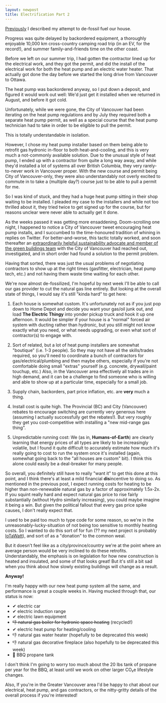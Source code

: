 ```yaml
---
layout: newpost
title: Electrification Part 2
---
```


[Previously](/2022/06/07/electrification/) I described my attempt to
de-fossil fuel our house.

Progress was quite delayed by backordered equipment, a thoroughly
enjoyable 10,000 km cross-country camping road trip (in an EV, for the
record!), and summer family-and-friends time on the other coast.

Before we left on our summer trip, I had gotten the contractor lined up
for the electrical work, and they got the permit, and did the install of the
electrical work for both the heat pump and an electric water heater.
That actually got done the day before we started the long drive from
Vancouver to Ottawa.

The heat pump was backordered anyway, so I put down a deposit, and
figured it would work out well: We'd just get it installed when we
returned in August, and before it got cold.

Unfortunately, while we were gone, the City of Vancouver had been
iterating on the heat pump regulations and by July they required both a
separate heat pump permit, as well as a special course that the heat
pump technician had to take in order to be eligible to pull the permit.

This is totally understandable in isolation.

However, I chose my heat pump installer based on them being able to
retrofit gas hydronic in-floor to both heat-and-cooling, and this is
very much a not-commonly available solution. Due to the unusual style of
heat pump, I ended up with a contractor from quite a long way away, and
while they'd installed a lot of systems all over British Columbia, they
very rarely-to-never work in Vancouver proper. With the new course and
permit being City of Vancouver-only, they were also understandably not
overly excited to commute in to take a (multiple day?) course just to be
able to pull a permit for me.

So I was kind of stuck, and they had a huge heat pump sitting in their
shop waiting to be installed. I pleaded my case to the installers and
while not too thrilled about it, they tried twice to get signed up for
the course, but for reasons unclear were never able to actually get it
done.

As the weeks passed it was getting more ensaddening. Doom-scrolling one
night, I happened to notice a City of Vancouver tweet encouraging heat
pump installs, and I succumbed to the time-honoured tradition of whining
in replies on Twitter. For better-and-worse, this tactic totally worked,
and soon thereafter an [extraordinarily helpful sustainability advocate
and member of the green buildings team](https://twitter.com/CAHiggins)
with the City of Vancouver had reached out, investigated, and in short
order had found a solution to the permit problem.

Having that sorted, there was just the usual problems of negotiating
contractors to show up at the right times (gasfitter, electrician, heat
pump tech, etc.) and not having them waste time waiting for each other.

We're now almost de-fossilized, I'm hopeful by next week I'll be able to
call our gas provider to cut the natural gas line entirely. But looking
at the overall state of things, I would say it's still "kinda hard" to
get here:

1. Each house is somewhat custom. It's unfortunately not as if you just
   pop down to Home Depot and decide you want your gas/oil junk out, and
   load **The Electric Thingy** into yonder pickup truck and hook it up
   one afternoon. It would be simpler if your house is a "normal" forced
   air system with ducting rather than hydronic, but you still might not
   know exactly what you need, or what needs upgrading, or even what
   sort of contractor(s) to engage with.

2. Sort of related, but a lot of heat pump installers are somewhat
   "boutique" (i.e. 1-3 people). So they may not have all the
   skills/trades required, so you'll need to coordinate a bunch of
   contractors for gas/electrical/plumbing and then maybe others,
   especially if you're not comfortable doing small "extras" yourself
   (e.g. concrete, drywall/paint touchup, etc.) Also, in the Vancouver
   area effectively all trades are in high demand, and it can be a
   challenge to find someone who is willing and able to show up at a
   particular time, especially for a small job.

3. Supply chain, backorders, part price inflation, etc. are **very** much
   a thing.

4. Install cost is quite high. The Provincial (BC) and City (Vancouver)
   rebates to encourage switching are currently very generous here
   (assuming I actually successfully get the rebates!). But very roughly
   they get you cost-competitive with installing a "new mid-range gas
   thing".

5. Unpredictable running cost: We (as in, **Humans-of-Earth**) are clearly
   learning that energy prices of all types are likely to be
   increasingly volatile, but I found it quite difficult to accurately
   estimate how much it's really going to cost to run the system once
   it's installed (again, somewhat going back to the "all houses are
   custom" bit). I think this alone could easily be a deal-breaker for
   many people.

So overall, you definitely still have to really "want it" to get this
done at this point, and I think there's at least a mild financial
**dis**incentive to doing so. As mentioned in the previous post, I expect
running costs for heating to be higher than non-renewable natural gas by
a factor of approximately 1.5x-2x. If you squint really hard and expect
natural gas price to rise fairly substantially (without Hydro similarly
increasing), you could maybe imagine it being a win. But given the
political fallout that every gas price spike causes, I don't really
expect that.

I used to be paid too much to type code for some reason, so we're in the
unreasonably-lucky-situation of not being too sensitive to monthly
heating costs. So I wanted to do this sort of for fun (?? my next
project is probably [IoTaWatt](https://iotawatt.com/)), and sort of as a
"donation" to the common weal.

But it doesn't feel like as a city/province/country we're at the point
where an average person would be very inclined to do these retrofits.
Understandably, the emphasis is on legislation for how new construction
is heated and insulated, and some of that looks great! But it's still a
bit sad when you think about how slowly existing buildings will change
as a result.

**Anyway!**

I'm really happy with our new heat pump system all the same, and
performance is great a couple weeks in. Having mucked through that, our
status is now:

- &#10004; electric car
- &#10004; electric induction range
- &#10004; electric lawn equipment
- ~~&#128078; natural gas boiler for hydronic space heating~~ (recycled!)
- &#10004; electric heat pump for heating/cooling
- &#128078; natural gas water heater (hopefully to be deprecated this week)
- &#128078; natural gas decorative fireplace (also hopefully to be deprecated this week)
- &#129335; BBQ propane tank

I don't think I'm going to worry too much about the 20 lbs tank of
propane per year for the BBQ, at least until we work on other larger
CO&#8322;e lifestyle changes.

Also, If you're in the Greater Vancouver area I'd be happy to chat about
our electrical, heat pump, and gas contractors, or the nitty-gritty
details of the overall process if you're interested!

